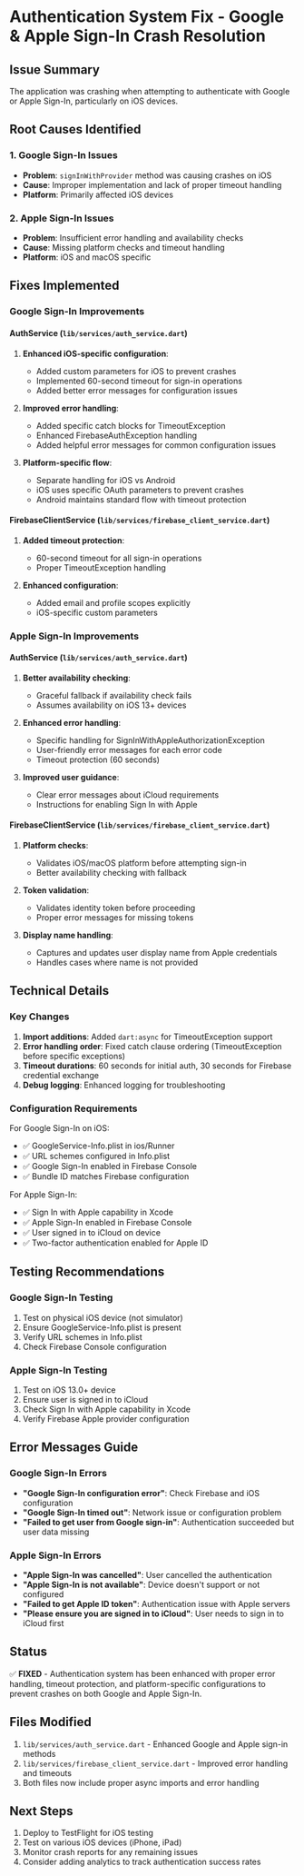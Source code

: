 # Authentication System Fix - Google & Apple Sign-In Crash Resolution

## Issue Summary
The application was crashing when attempting to authenticate with Google or Apple Sign-In, particularly on iOS devices.

## Root Causes Identified

### 1. Google Sign-In Issues
- **Problem**: `signInWithProvider` method was causing crashes on iOS
- **Cause**: Improper implementation and lack of proper timeout handling
- **Platform**: Primarily affected iOS devices

### 2. Apple Sign-In Issues  
- **Problem**: Insufficient error handling and availability checks
- **Cause**: Missing platform checks and timeout handling
- **Platform**: iOS and macOS specific

## Fixes Implemented

### Google Sign-In Improvements

#### AuthService (`lib/services/auth_service.dart`)
1. **Enhanced iOS-specific configuration**:
   - Added custom parameters for iOS to prevent crashes
   - Implemented 60-second timeout for sign-in operations
   - Added better error messages for configuration issues

2. **Improved error handling**:
   - Added specific catch blocks for TimeoutException
   - Enhanced FirebaseAuthException handling
   - Added helpful error messages for common configuration issues

3. **Platform-specific flow**:
   - Separate handling for iOS vs Android
   - iOS uses specific OAuth parameters to prevent crashes
   - Android maintains standard flow with timeout protection

#### FirebaseClientService (`lib/services/firebase_client_service.dart`)
1. **Added timeout protection**:
   - 60-second timeout for all sign-in operations
   - Proper TimeoutException handling

2. **Enhanced configuration**:
   - Added email and profile scopes explicitly
   - iOS-specific custom parameters

### Apple Sign-In Improvements

#### AuthService (`lib/services/auth_service.dart`)
1. **Better availability checking**:
   - Graceful fallback if availability check fails
   - Assumes availability on iOS 13+ devices

2. **Enhanced error handling**:
   - Specific handling for SignInWithAppleAuthorizationException
   - User-friendly error messages for each error code
   - Timeout protection (60 seconds)

3. **Improved user guidance**:
   - Clear error messages about iCloud requirements
   - Instructions for enabling Sign In with Apple

#### FirebaseClientService (`lib/services/firebase_client_service.dart`)
1. **Platform checks**:
   - Validates iOS/macOS platform before attempting sign-in
   - Better availability checking with fallback

2. **Token validation**:
   - Validates identity token before proceeding
   - Proper error messages for missing tokens

3. **Display name handling**:
   - Captures and updates user display name from Apple credentials
   - Handles cases where name is not provided

## Technical Details

### Key Changes
1. **Import additions**: Added `dart:async` for TimeoutException support
2. **Error handling order**: Fixed catch clause ordering (TimeoutException before specific exceptions)
3. **Timeout durations**: 60 seconds for initial auth, 30 seconds for Firebase credential exchange
4. **Debug logging**: Enhanced logging for troubleshooting

### Configuration Requirements
For Google Sign-In on iOS:
- ✅ GoogleService-Info.plist in ios/Runner
- ✅ URL schemes configured in Info.plist  
- ✅ Google Sign-In enabled in Firebase Console
- ✅ Bundle ID matches Firebase configuration

For Apple Sign-In:
- ✅ Sign In with Apple capability in Xcode
- ✅ Apple Sign-In enabled in Firebase Console
- ✅ User signed in to iCloud on device
- ✅ Two-factor authentication enabled for Apple ID

## Testing Recommendations

### Google Sign-In Testing
1. Test on physical iOS device (not simulator)
2. Ensure GoogleService-Info.plist is present
3. Verify URL schemes in Info.plist
4. Check Firebase Console configuration

### Apple Sign-In Testing
1. Test on iOS 13.0+ device
2. Ensure user is signed in to iCloud
3. Check Sign In with Apple capability in Xcode
4. Verify Firebase Apple provider configuration

## Error Messages Guide

### Google Sign-In Errors
- **"Google Sign-In configuration error"**: Check Firebase and iOS configuration
- **"Google Sign-In timed out"**: Network issue or configuration problem
- **"Failed to get user from Google sign-in"**: Authentication succeeded but user data missing

### Apple Sign-In Errors
- **"Apple Sign-In was cancelled"**: User cancelled the authentication
- **"Apple Sign-In is not available"**: Device doesn't support or not configured
- **"Failed to get Apple ID token"**: Authentication issue with Apple servers
- **"Please ensure you are signed in to iCloud"**: User needs to sign in to iCloud first

## Status
✅ **FIXED** - Authentication system has been enhanced with proper error handling, timeout protection, and platform-specific configurations to prevent crashes on both Google and Apple Sign-In.

## Files Modified
1. `lib/services/auth_service.dart` - Enhanced Google and Apple sign-in methods
2. `lib/services/firebase_client_service.dart` - Improved error handling and timeouts
3. Both files now include proper async imports and error handling

## Next Steps
1. Deploy to TestFlight for iOS testing
2. Test on various iOS devices (iPhone, iPad)
3. Monitor crash reports for any remaining issues
4. Consider adding analytics to track authentication success rates
